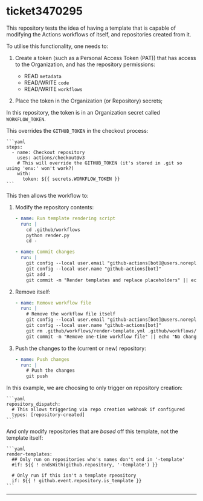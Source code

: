 # ticket3470295

This repository tests the idea of having a template that is capable of modifying the Actions workflows of itself, and repositories created from it.

To utilise this functionality, one needs to:

  1. Create a token (such as a Personal Access Token (PAT)) that has access to the Organization, and has the repository permissions:

      - READ `metadata`
      - READ/WRITE `code`
      - READ/WRITE `workflows`

  2. Place the token in the Organization (or Repository) secrets;

In this repository, the token is in an Organization secret called `WORKFLOW_TOKEN`.

This overrides the `GITHUB_TOKEN` in the checkout process:
    
    ```yaml
    steps:
      - name: Checkout repository
        uses: actions/checkout@v3
        # This will override the GITHUB_TOKEN (it's stored in .git so using 'env:' won't work?)
        with:
          token: ${{ secrets.WORKFLOW_TOKEN }}
    ```

This then allows the workflow to:

  1. Modify the repository contents:
      
      ```yaml
      - name: Run template rendering script
        run: |
          cd .github/workflows
          python render.py
          cd -
      
      - name: Commit changes
        run: |
          git config --local user.email "github-actions[bot]@users.noreply.github.com"
          git config --local user.name "github-actions[bot]"
          git add .
          git commit -m "Render templates and replace placeholders" || echo "No changes to commit"
      ```
  
  2. Remove itself:
      
      ```yaml
      - name: Remove workflow file
        run: |
          # Remove the workflow file itself
          git config --local user.email "github-actions[bot]@users.noreply.github.com"
          git config --local user.name "github-actions[bot]"
          git rm .github/workflows/render-template.yml .github/workflows/render.py
          git commit -m "Remove one-time workflow file" || echo "No changes to commit"
      ```
  
  3. Push the changes to the (current or new) repository:
      
      ```yaml
      - name: Push changes
        run: |
          # Push the changes
          git push
      ```

In this example, we are choosing to only trigger on repository creation:
    
    ```yaml
    repository_dispatch:
      # This allows triggering via repo creation webhook if configured
      types: [repository-created]
    ```

And only modify repositories that are _based_ off this template, not the
template itself:
    
    ```yaml
    render-templates:
      ## Only run on repositories who's names don't end in '-template'
      #if: ${{ ! endsWith(github.repository, '-template') }}
  
      # Only run if this isn't a template rpeository
      if: ${{ ! github.event.repository.is_template }}
    ```

----
[//]: # ( vim: set ts=4 sw=4 et cindent tw=80 ai si syn=markdown ft=markdown: )
